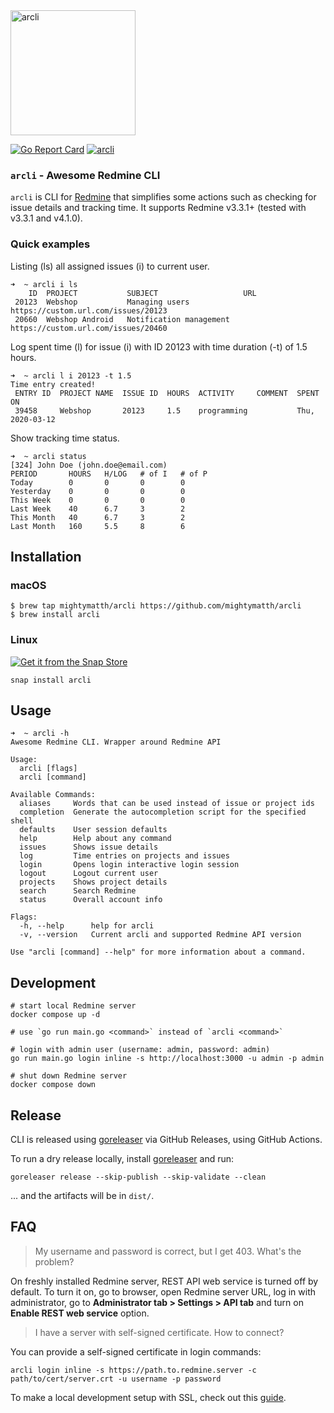 <img alt="arcli" src="img/arcli.png" height="200" width="200" />

[![Go Report Card](https://goreportcard.com/badge/github.com/mightymatth/arcli)](https://goreportcard.com/report/github.com/mightymatth/arcli)
[![arcli](https://snapcraft.io//arcli/badge.svg)](https://snapcraft.io/arcli)

### `arcli` - Awesome Redmine CLI

`arcli` is CLI for [Redmine](https://www.redmine.org/) that simplifies some
actions such as checking for issue details and tracking time. It supports
Redmine v3.3.1+ (tested with v3.3.1 and v4.1.0).

### Quick examples

Listing (ls) all assigned issues (i) to current user.

```
➜  ~ arcli i ls  
    ID  PROJECT           SUBJECT                   URL                                       
 20123  Webshop           Managing users            https://custom.url.com/issues/20123 
 20660  Webshop Android   Notification management   https://custom.url.com/issues/20460 
```

Log spent time (l) for issue (i) with ID 20123 with time duration (-t) of 1.5
hours.

```
➜  ~ arcli l i 20123 -t 1.5
Time entry created!
 ENTRY ID  PROJECT NAME  ISSUE ID  HOURS  ACTIVITY     COMMENT  SPENT ON        
 39458     Webshop       20123     1.5    programming           Thu, 2020-03-12 
```

Show tracking time status.

```
➜  ~ arcli status
[324] John Doe (john.doe@email.com)
PERIOD       HOURS   H/LOG   # of I   # of P  
Today        0       0       0        0       
Yesterday    0       0       0        0       
This Week    0       0       0        0       
Last Week    40      6.7     3        2       
This Month   40      6.7     3        2       
Last Month   160     5.5     8        6 
```

## Installation

### macOS

```
$ brew tap mightymatth/arcli https://github.com/mightymatth/arcli
$ brew install arcli
```

### Linux

[![Get it from the Snap Store](https://snapcraft.io/static/images/badges/en/snap-store-black.svg)](https://snapcraft.io/arcli)

```
snap install arcli
```

## Usage

```
➜  ~ arcli -h
Awesome Redmine CLI. Wrapper around Redmine API

Usage:
  arcli [flags]
  arcli [command]

Available Commands:
  aliases     Words that can be used instead of issue or project ids
  completion  Generate the autocompletion script for the specified shell
  defaults    User session defaults
  help        Help about any command
  issues      Shows issue details
  log         Time entries on projects and issues
  login       Opens login interactive login session
  logout      Logout current user
  projects    Shows project details
  search      Search Redmine
  status      Overall account info

Flags:
  -h, --help      help for arcli
  -v, --version   Current arcli and supported Redmine API version

Use "arcli [command] --help" for more information about a command.
```

## Development

```
# start local Redmine server
docker compose up -d

# use `go run main.go <command>` instead of `arcli <command>`

# login with admin user (username: admin, password: admin)
go run main.go login inline -s http://localhost:3000 -u admin -p admin

# shut down Redmine server
docker compose down
```

## Release

CLI is released using [goreleaser](https://goreleaser.com/) via GitHub Releases, using GitHub Actions.

To run a dry release locally, install [goreleaser](https://goreleaser.com/install/) and run:
```
goreleaser release --skip-publish --skip-validate --clean
```
... and the artifacts will be in `dist/`.

## FAQ

> My username and password is correct, but I get 403. What's the problem?

On freshly installed Redmine server, REST API web service is turned off by
default. To turn it on, go to browser, open Redmine server URL, log in with
administrator, go to **Administrator tab > Settings > API tab** and turn on **Enable REST web service** option.

> I have a server with self-signed certificate. How to connect?

You can provide a self-signed certificate in login commands:

```
arcli login inline -s https://path.to.redmine.server -c path/to/cert/server.crt -u username -p password
```

To make a local development setup with SSL, check out this [guide](ssl-guide.md).
